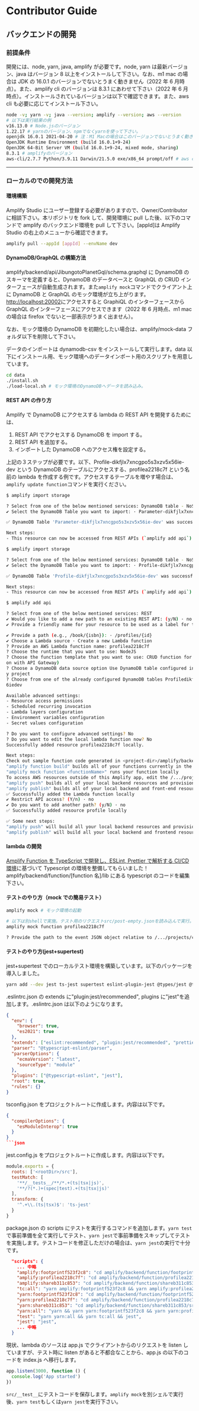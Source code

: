 # Contributor Guide

## バックエンドの開発

### 前提条件

開発には、node, yarn, java, amplify が必要です。node, yarn は最新バージョン、java はバージョン 8 以上をインストールして下さい。なお、m1 mac の場合は JDK の 16.0.1 のバージョンでないとうまく動きません（2022 年 6 月時点）。また、amplify cli のバージョンは 8.3.1 にあわせて下さい（2022 年 6 月時点）。インストールされているバージョンは以下で確認できます。また、aws cli も必要に応じてインストール下さい。

```bash
node -v; yarn -v; java --version; amplify --version; aws --version
# 以下は実行結果の例
v16.13.0 # Node.jsのバージョン
1.22.17 # yarnのバージョン、npmでなくyarnを使って下さい。
openjdk 16.0.1 2021-04-20 # 注：M1 Macの場合はこのバージョンでないとうまく動きません（2020/6/11現在）。
OpenJDK Runtime Environment (build 16.0.1+9-24)
OpenJDK 64-Bit Server VM (build 16.0.1+9-24, mixed mode, sharing)
8.3.1 # amplifyのバージョン
aws-cli/2.7.7 Python/3.9.11 Darwin/21.5.0 exe/x86_64 prompt/off # aws cliのバージョン
```

---

### ローカルのでの開発方法

#### 環境構築

Amplify Studio にユーザー登録する必要がありますので、Owner/Contributor に相談下さい。本リポジトリを fork して、開発環境に pull した後、以下のコマンドで amplify のバックエンド環境を pull して下さい。[appId]は Amplify Studio の右上のメニューから確認できます。

```bash
amplify pull --appId [appId] --envName dev
```

#### DynamoDB/GraphQL の構築方法

amplify/backend/api/JibungotoPlanetGql/schema.graphql に DynamoDB のスキーマを定義すると、DynamoDB のデータベースと GraphQL の CRUD インターフェースが自動生成されます。また`amplify mock`コマンドでクライアント上に DynamoDB と GraphQL のモック環境が立ち上がります。[http://localhost:20002](http://localhost:20002)にアクセスすると GraphiQL のインターフェースから GraphQL のインターフェースにアクセスできます（2022 年 6 月時点、m1 mac の場合は firefox でないと一部表示がうまく出ません）。

なお、モック環境の DynamoDB を初期化したい場合は、amplify/mock-data フォルダ以下を削除して下さい。

データのインポートは dynamodb-csv をインストールして実行します。data 以下にインストール用、モック環境へのデータインポート用のスクリプトを用意しています。

```bash
cd data
./install.sh
./load-local.sh # モック環境のDynamoDBへデータを読み込み。
```

#### REST API の作り方

Amplify で DynamoDB にアクセスする lambda の REST API を開発するためには、

1. REST API でアクセスする DynamoDB を import する。
2. REST API を追加する。
3. インポートした DynamoDB へのアクセス権を設定する。

上記の３ステップが必要です。以下、Profile-dikfjlx7xncgpo5s3xzv5x56ie-dev という DynamoDB のテーブルにアクセスする、profilea2218c7f という名前の lambda を作成する例です。アクセスするテーブルを増やす場合は、`amplify update function`コマンドを実行ください。

```bash
$ amplify import storage

? Select from one of the below mentioned services: DynamoDB table - NoSQL Database
✔ Select the DynamoDB Table you want to import: · Parameter-dikfjlx7xncgpo5s3xzv5x56ie-dev

✅ DynamoDB Table 'Parameter-dikfjlx7xncgpo5s3xzv5x56ie-dev' was successfully imported.

Next steps:
- This resource can now be accessed from REST APIs (`amplify add api`) and Functions (`amplify add function`)

$ amplify import storage

? Select from one of the below mentioned services: DynamoDB table - NoSQL Database
✔ Select the DynamoDB Table you want to import: · Profile-dikfjlx7xncgpo5s3xzv5x56ie-dev

✅ DynamoDB Table 'Profile-dikfjlx7xncgpo5s3xzv5x56ie-dev' was successfully imported.

Next steps:
- This resource can now be accessed from REST APIs (`amplify add api`) and Functions (`amplify add function`)

$ amplify add api

? Select from one of the below mentioned services: REST
✔ Would you like to add a new path to an existing REST API: (y/N) · no
✔ Provide a friendly name for your resource to be used as a label for this category in the project: · profilea2218c7f

✔ Provide a path (e.g., /book/{isbn}): · /profiles/{id}
✔ Choose a Lambda source · Create a new Lambda function
? Provide an AWS Lambda function name: profilea2218c7f
? Choose the runtime that you want to use: NodeJS
? Choose the function template that you want to use: CRUD function for DynamoDB (Integrati
on with API Gateway)
? Choose a DynamoDB data source option Use DynamoDB table configured in the current Amplif
y project
? Choose from one of the already configured DynamoDB tables Profiledikfjlx7xncgpo5s3xzv5x5
6iedev

Available advanced settings:
- Resource access permissions
- Scheduled recurring invocation
- Lambda layers configuration
- Environment variables configuration
- Secret values configuration

? Do you want to configure advanced settings? No
? Do you want to edit the local lambda function now? No
Successfully added resource profilea2218c7f locally.

Next steps:
Check out sample function code generated in <project-dir>/amplify/backend/function/profile/src
"amplify function build" builds all of your functions currently in the project
"amplify mock function <functionName>" runs your function locally
To access AWS resources outside of this Amplify app, edit the /.../projects/code-for-japan/Footprint-Jibungoto/amplify/backend/function/profile/custom-policies.json
"amplify push" builds all of your local backend resources and provisions them in the cloud
"amplify publish" builds all of your local backend and front-end resources (if you added hosting category) and provisions them in the cloud
✅ Successfully added the Lambda function locally
✔ Restrict API access? (Y/n) · no
✔ Do you want to add another path? (y/N) · no
✅ Successfully added resource profile locally

✅ Some next steps:
"amplify push" will build all your local backend resources and provision it in the cloud
"amplify publish" will build all your local backend and frontend resources (if you have hosting category added) and provision it in the cloud

```

#### lambda の開発

[Amplify Function を TypeScript で開発し、ESLint, Prettier で解析する CI/CD 環境](https://qiita.com/t-kurasawa/items/3275d37053f4b0bea983)に基づいて Typescript の環境を整備してもらいました！amplify/backend/function/[function 名]/lib にある typescript のコードを編集下さい。

#### テストのやり方（mock での簡易テスト）

```bash
amplify mock # モック環境の起動

# 以下は別shellで実施。テスト用のリクエストsrc/post-empty.jsonを読み込んで実行。
amplify mock function profilea2218c7f

? Provide the path to the event JSON object relative to /.../projects/code-for-japan/Footprint-Jibungoto/amplify/backend/function/profilea2218c7f src/post-empty.json

```

#### テストのやり方(jest+supertest)

jest+supertest でのローカルテスト環境を構築しています。以下のパッケージを導入しました。

```bash
yarn add --dev jest ts-jest supertest eslint-plugin-jest @types/jest @types/supertest
```

.eslintrc.json の extends に"plugin:jest/recommended", plugins に"jest"を追加します。.eslintrc.json は以下のようになります。

```json
{
  "env": {
    "browser": true,
    "es2021": true
  },
  "extends": ["eslint:recommended", "plugin:jest/recommended", "prettier"],
  "parser": "@typescript-eslint/parser",
  "parserOptions": {
    "ecmaVersion": "latest",
    "sourceType": "module"
  },
  "plugins": ["@typescript-eslint", "jest"],
  "root": true,
  "rules": {}
}
```

tsconfig.json をプロジェクトルートに作成します。内容は以下です。

````json
{
  "compilerOptions": {
    "esModuleInterop": true
  }
}
```json
````

jest.config.js をプロジェクトルートに作成します。内容は以下です。

```javascript
module.exports = {
  roots: ['<rootDir>/src'],
  testMatch: [
    '**/__tests__/**/*.+(ts|tsx|js)',
    '**/?(*.)+(spec|test).+(ts|tsx|js)'
  ],
  transform: {
    '^.+\\.(ts|tsx)$': 'ts-jest'
  }
}
```

package.json の scripts にテストを実行するコマンドを追加します。`yarn test`で事前準備を全て実行してテスト、`yarn jest`で事前準備をスキップしてテストを実施します。テストコードを修正しただけの場合は、`yarn jest`の実行で十分です。

```json
  "scripts": {
    ... 中略
    "amplify:footprintf523f2c8": "cd amplify/backend/function/footprintf523f2c8 && tsc -p ./tsconfig.json && cd -",
    "amplify:profilea2218c7f": "cd amplify/backend/function/profilea2218c7f && tsc -p ./tsconfig.json && cd -",
    "amplify:shareb311c853": "cd amplify/backend/function/shareb311c853 && tsc -p ./tsconfig.json && cd -",
    "tc:all": "yarn amplify:footprintf523f2c8 && yarn amplify:profilea2218c7f && yarn amplify:shareb311c853",
    "yarn:footprintf523f2c8": "cd amplify/backend/function/footprintf523f2c8/src && yarn && cd -",
    "yarn:profilea2218c7f": "cd amplify/backend/function/profilea2218c7f/src && yarn && cd -",
    "yarn:shareb311c853": "cd amplify/backend/function/shareb311c853/src && yarn && cd -",
    "yarn:all": "yarn && yarn yarn:footprintf523f2c8 && yarn yarn:profilea2218c7f && yarn yarn:shareb311c853",
    "test": "yarn yarn:all && yarn tc:all && jest",
    "jest": "jest",
    ... 中略
  }
```

現状、lambda のソースは app.js でクライアントからのリクエストを listen していますが、テスト時に listen があると不都合なことから、app.js の以下のコードを index.js へ移行します。

```javascript
app.listen(3000, function () {
  console.log('App started')
})
```

`src/__test__`にテストコードを保存します。`amplify mock`を別シェルで実行後、`yarn test`もしくは`yarn jest`を実行下さい。
